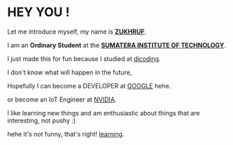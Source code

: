 # HEY YOU !

Let me introduce myself, my name is [**ZUKHRUF**](https://www.linkedin.com/in/zukhruf/).<br>

I am an **Ordinary Student** at the [**SUMATERA INSTITUTE OF TECHNOLOGY**](https://www.itera.ac.id/).<br>

I just made this for fun because I studied at [dicoding](https://www.dicoding.com/).<br>

I don't know what will happen in the future,

Hopefully I can become a DEVELOPER at [GOOGLE](https://www.google.com/) hehe.<br>

or become an IoT Engineer at [NVIDIA](https://developer.nvidia.com/).<br>

I like learning new things and am enthusiastic about things that are interesting, not pushy :)

hehe it's not funny, that's right! [learning](https://id.wikipedia.org/wiki/Belajar).<br>
